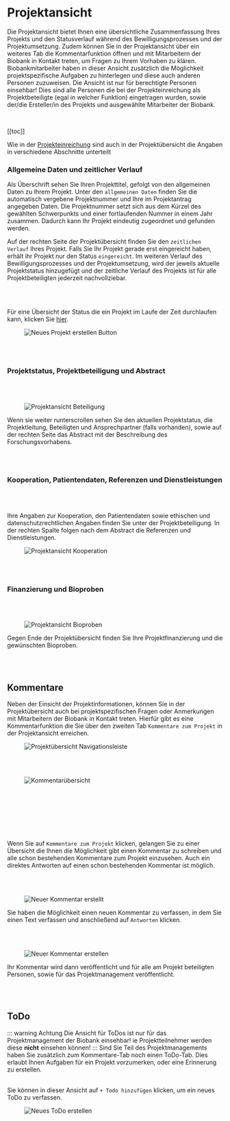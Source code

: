 # Projektansicht
Die Projektansicht bietet Ihnen eine übersichtliche Zusammenfassung Ihres Projekts und den Statusverlauf während des Bewilligungsprozesses und der Projektumsetzung. Zudem können Sie in der Projektansicht über ein weiteres Tab die Kommentarfunktion öffnen und mit Mitarbeitern der Biobank in Kontakt treten, um Fragen zu Ihrem Vorhaben zu klären. Biobankmitarbeiter haben in dieser Ansicht zusätzlich die Möglichkeit projektspezifische Aufgaben zu hinterlegen und diese auch anderen Personen zuzuweisen.
Die Ansicht ist nur für berechtigte Personen einsehbar! Dies sind alle Personen die bei der Projekteinreichung als Projektbeteiligte (egal in welcher Funktion) eingetragen wurden, sowie der/die Ersteller/in des Projekts und ausgewählte Mitarbeiter der Biobank.

<br/>

[[toc]]

Wie in der [Projekteinreichung](create-project.md) sind auch in der Projektübersicht die Angaben in verschiedene Abschnitte unterteilt

### Allgemeine Daten und zeitlicher Verlauf

<div class="row">
    <div class="col-lg-4">
    <p>
        Als Überschrift sehen Sie Ihren Projekttitel, gefolgt von den allgemeinen Daten zu Ihrem Projekt. Unter den <code>allgemeinen Daten</code> finden Sie die automatisch vergebene Projektnummer und Ihre im Projektantrag angegeben Daten. Die Projektnummer setzt sich aus dem Kürzel des gewählten Schwerpunkts und einer fortlaufenden Nummer in einem Jahr zusammen. Dadurch kann Ihr Projekt eindeutig zugeordnet und gefunden werden.
    </p>
    <p>
        Auf der rechten Seite der Projektübersicht finden Sie den <code>zeitlichen Verlauf</code> Ihres Projekt. Falls Sie Ihr Projekt gerade erst eingereicht haben, erhält ihr Projekt nur den Status <code>eingereicht</code>. Im weiteren Verlauf des Bewilligungsprozesses und der Projektumsetzung, wird der jeweils aktuelle Projektstatus hinzugefügt und der zeitliche Verlauf des Projekts ist für alle Projektbeteiligten jederzeit nachvollziebar. 
    </p>
    <br/>
    <br/>
    <p>
        Für eine Übersicht der Status die ein Projekt im Laufe der Zeit durchlaufen kann, klicken Sie <a href="administration/status-overview.html" target="_blank">hier</a>.
    </p>
    </div>
    <div class="col-lg-8">
        <figure>
          <div class="container">
            <label for="Entity">
               <img src="/img/navigation/generalDataView.png" class="float-right" alt="Neues Projekt erstellen Button">
            </label>
          </div>
        </figure>
    </div>
</div>
<br/>
<br/>

### Projektstatus, Projektbeteiligung und Abstract
<br/>
<br/>
<div class="row">
    <div class="col-lg-8">
        <figure>
          <div class="container">
            <label for="Entity">
               <img src="/img/navigation/participantsProjectView.png" class="float-left" alt="Projektansicht Beteiligung">
            </label>
          </div>
        </figure>
    </div>
    <div class="col-lg-4">
    <p>
        Wenn sie weiter runterscrollen sehen Sie den aktuellen Projektstatus, die Projektleitung, Beteiligten und Ansprechpartner (falls vorhanden), sowie auf der rechten Seite das Abstract mit der Beschreibung des Forschungsvorhabens.
    </p>
    </div>
</div>
<br/>
<br/>

### Kooperation, Patientendaten, Referenzen und Dienstleistungen
<br/>
<br/>
<div class="row">
    <div class="col-lg-4">
    <p>
        Ihre Angaben zur Kooperation, den Patientendaten sowie ethischen und datenschutzrechtlichen Angaben finden Sie unter der Projektbeteiligung. In der rechten Spalte folgen nach dem Abstract die Referenzen und Dienstleistungen.
    </p>
    </div>
    <div class="col-lg-8">
        <figure>
          <div class="container">
            <label for="Entity">
               <img src="/img/navigation/cooperationProjectView.png" class="float-right" alt="Projektansicht Kooperation">
            </label>
          </div>
        </figure>
    </div>
</div>
<br/>
<br/>

### Finanzierung und Bioproben
<br/>
<br/>
<div class="row">
    <div class="col-lg-8">
        <figure>
          <div class="container">
            <label for="Entity">
               <img src="/img/navigation/sampleProjectView.png" class="float-left" alt="Projektansicht Bioproben">
            </label>
          </div>
        </figure>
    </div>
    <div class="col-lg-4">
    <p>
        Gegen Ende der Projektübersicht finden Sie Ihre Projektfinanzierung und die gewünschten Bioproben.
    </p>
    </div>
</div>
<br/>
<br/>

## Kommentare
<div class="row">
    <div class="col-lg-4">
    <p>
        Neben der Einsicht der Projektinformationen, können Sie in der Projektübersicht auch bei projektspezifischen Fragen oder Anmerkungen mit Mitarbeitern der Biobank in Kontakt treten. Hierfür gibt es eine Kommentarfunktion die Sie über den zweiten Tab <code>Kommentare zum Projekt</code> in der Projektansicht erreichen. 
    </p>
    </div>
    <div class="col-lg-8">
        <figure>
          <div class="container">
            <label for="Entity">
               <img src="/img/navigation/projectViewNavPills.png" class="float-right" alt="Projektübersicht Navigationsleiste">
            </label>
          </div>
        </figure>
    </div>
</div>
<br/>
<br/>

<div class="row">
    <div class="col-lg-8">
        <figure>
          <div class="container">
            <label for="Entity">
               <img src="/img/navigation/commentOverview.png" class="float-left" alt="Kommentarübersicht">
            </label>
          </div>
        </figure>
    </div>
    <div class="col-lg-4">
    <br/>
    <br/>
    <br/>
    <br/>
    <br/>
    <br/>
    <p>
        Wenn Sie auf <code>Kommentare zum Projekt</code> klicken, gelangen Sie zu einer Übersicht die Ihnen die Möglichkeit gibt einen Kommentar zu schreiben und alle schon bestehenden Kommentare zum Projekt einzusehen. Auch ein direktes Antworten auf einen schon bestehenden Kommentar ist möglich.
    </p>
    </div>
</div>
<br/>
<br/>
<div class="row">
    <div class="col-lg-8">
        <figure>
          <div class="container">
            <label for="Entity">
               <img src="/img/navigation/writeNewComment.png" class="float-left" alt="Neuer Kommentar erstellt">
            </label>
          </div>
        </figure>
    </div>
    <div class="col-lg-4">
    <p>
        Sie haben die Möglichkeit einen neuen Kommentar zu verfassen, in dem Sie einen Text verfassen und anschließend auf <code>Antworten</code> klicken.
    </p>
    </div>
</div>
<br/>
<br/>
<div class="row">
    <div class="col-lg-8">
        <figure>
          <div class="container">
            <label for="Entity">
               <img src="/img/navigation/createdNewComment.png" class="float-left" alt="Neuer Kommentar erstellen">
            </label>
          </div>
        </figure>
    </div>
    <div class="col-lg-4">
    <p>
        Ihr Kommentar wird dann veröffentlicht und für alle am Projekt beteiligten Personen, sowie für das Projektmanagement veröffentlicht.
    </p>
    </div>
</div>
<br/>
<br/>


## ToDo
::: warning Achtung
Die Ansicht für ToDos ist nur für das Projektmanagement der Biobank einsehbar! ie Projektteilnehmer werden diese **nicht** einsehen können!
:::
Sind Sie Teil des Projektmanagements haben Sie zusätzlich zum Kommentare-Tab noch einen ToDo-Tab. Dies erlaubt Ihnen Aufgaben für ein Projekt vorzumerken, oder eine Erinnerung zu erstellen.
<br/>
<br/>
<div class="row">
    <div class="col-lg-4">
    <p>
        Sie können in dieser Ansicht auf <code>+ Todo hinzufügen</code> klicken, um ein neues ToDo zu verfassen.
    </p>
    </div>
    <div class="col-lg-8">
        <figure>
          <div class="container">
            <label for="Entity">
               <img src="/img/navigation/todoOverview.png" class="float-right" alt="Neues ToDo erstellen">
            </label>
          </div>
        </figure>
    </div>
</div>
<br/>
<br/>
